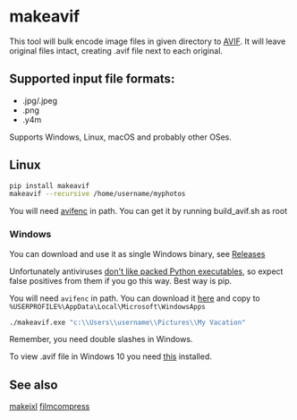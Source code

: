 # makeavif

This tool will bulk encode image files in given directory to [AVIF](https://en.wikipedia.org/wiki/AV1#AV1_Image_File_Format_(AVIF)). It will leave original files intact, creating .avif file next to each original.

## Supported input file formats:

* .jpg/.jpeg
* .png
* .y4m

Supports Windows, Linux, macOS and probably other OSes.

## Linux

```sh
pip install makeavif
makeavif --recursive /home/username/myphotos
```

You will need [avifenc](https://github.com/AOMediaCodec/libavif) in path. You can get it by running build_avif.sh as root

### Windows

You can download and use it as single Windows binary, see [Releases](https://github.com/varnav/makeavif/releases/)

Unfortunately antiviruses [don't like packed Python executables](https://github.com/pyinstaller/pyinstaller/issues?q=is%3Aissue+virus), so expect false positives from them if you go this way. Best way is pip.

You will need `avifenc` in path. You can download it [here](https://ci.appveyor.com/project/louquillio/libavif/build/artifacts) and copy to `%USERPROFILE%\AppData\Local\Microsoft\WindowsApps`

```cmd
./makeavif.exe "c:\\Users\\username\\Pictures\\My Vacation"
```

Remember, you need double slashes in Windows.

To view .avif file in Windows 10 you need [this](https://www.microsoft.com/store/productId/9MVZQVXJBQ9V) installed.

## See also

[makejxl](https://github.com/varnav/makejxl/)
[filmcompress](https://github.com/varnav/filmcompress/)